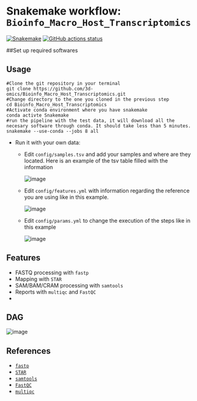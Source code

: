 # Snakemake workflow: `Bioinfo_Macro_Host_Transcriptomics`

[![Snakemake](https://img.shields.io/badge/snakemake-≥6.3.0-brightgreen.svg)](https://snakemake.github.io)
[![GitHub actions status](https://github.com/3d-omics/Bioinfo_Macro_Host_Transcriptomics/workflows/Tests/badge.svg?branch=devel)](https://github.com/3d-omics/Bioinfo_Macro_Host_Transcriptomics/actions?query=branch%3Adevel+workflow%3ATests)


##Set up required softwares

## Usage
  ```
  #Clone the git repository in your terminal
  git clone https://github.com/3d-omics/Bioinfo_Macro_Host_Transcriptomics.git
  #Change directory to the one you cloned in the previous step
  cd Bioinfo_Macro_Host_Transcriptomics
  #Activate conda environment where you have snakemake
  conda activte Snakemake
  #run the pipeline with the test data, it will download all the necesary software through conda. It should take less than 5 minutes.
  snakemake --use-conda --jobs 8 all
  ``` 

- Run it with your own data:
  - Edit `config/samples.tsv` and add your samples and where are they located. Here is an example of the tsv table filled with the information
    
    ![image](https://github.com/3d-omics/Bioinfo_Macro_Host_Transcriptomics/assets/103645443/bcf67745-9119-498d-a33d-1339ee864246)

  - Edit `config/features.yml` with information regarding the reference you are
    using like in this example.
    
    ![image](https://github.com/3d-omics/Bioinfo_Macro_Host_Transcriptomics/assets/103645443/195f50ea-eb61-47dd-a650-f91402eca2e3)

  - Edit `config/params.yml` to change the execution of the steps like in this example
    
    ![image](https://github.com/3d-omics/Bioinfo_Macro_Host_Transcriptomics/assets/103645443/af630e31-c113-4ee6-9408-50870ee54be5)

## Features
- FASTQ processing with `fastp`
- Mapping with `STAR`
- SAM/BAM/CRAM processing with `samtools`
- Reports with `multiqc` and `FastQC`
- 
## DAG

![image](https://github.com/3d-omics/Bioinfo_Macro_Host_Transcriptomics/assets/103645443/37f829dd-17e3-4b63-bb42-235714c31520)


## References

- [`fastp`](https://github.com/OpenGene/fastp)
- [`STAR`](https://github.com/alexdobin/STAR)
- [`samtools`](https://github.com/samtools/samtools)
- [`FastQC`](https://github.com/s-andrews/FastQC)
- [`multiqc`](https://github.com/ewels/MultiQC)

